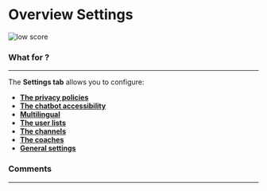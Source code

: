 # Overview Settings

<div class="image_center">
  <img :src="$withBase('/assets/img/virtual-agent-studio/settings/settingsSetting.png')" alt="low score">
</div>

### What for ?
---
The **Settings tab** allows you to configure:

-   [**The privacy policies**](/solutions/virtual-agent-studio/chatbot/settings/privacy.html)
-   [**The chatbot accessibility**](/solutions/virtual-agent-studio/chatbot/settings/chatbot.html) 
-   [**Multilingual**](/solutions/virtual-agent-studio/chatbot/settings/multilingual.html)
-   [**The user lists**](/solutions/virtual-agent-studio/chatbot/settings/user_list.html)
-   [**The channels**](/solutions/virtual-agent-studio/chatbot/settings/channels.html)
-   [**The coaches**](/solutions/virtual-agent-studio/chatbot/settings/coach.html)
-   [**General settings**](/solutions/virtual-agent-studio/chatbot/settings/settings.html)


### Comments
---

<Comments />
